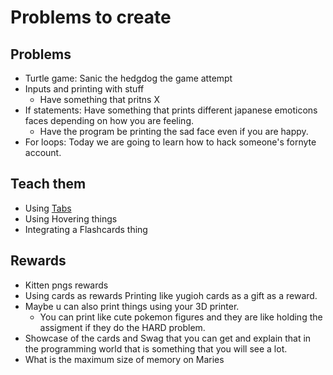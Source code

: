 # Problems to create

## Problems

- Turtle game: Sanic the hedgdog the game attempt
- Inputs and printing with stuff
  - Have something that pritns X 
- If statements: Have something that prints different japanese emoticons faces depending on how you are feeling.
  - Have the program be printing the sad face even if you are happy.
- For loops: Today we are going to learn how to hack someone's fornyte account.



## Teach them
- Using [Tabs](https://docusaurus.io/docs/next/markdown-features/admonitions)
- Using Hovering things
- Integrating a Flashcards thing


## Rewards
- Kitten pngs rewards
- Using cards as rewards Printing like yugioh cards as a gift as a reward.
- Maybe u can also print things using your 3D printer.
  - You can print like cute pokemon figures and they are like holding the assigment if they do the HARD problem. 
- Showcase of the cards and Swag that you can get and explain that in the programming world that is something that you will see a lot.
- What is the maximum size of memory on Maries
